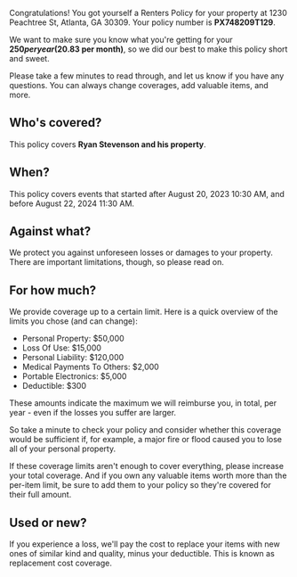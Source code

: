 Congratulations! You got yourself a Renters Policy for your property at 1230 Peachtree St, Atlanta, GA 30309. Your policy number is **PX748209T129**.

We want to make sure you know what you're getting for your **$250 per year ($20.83 per month)**, so we did our best to make this policy short and sweet.

Please take a few minutes to read through, and let us know if you have any questions. You can always change coverages, add valuable items, and more.

## Who's covered?
This policy covers **Ryan Stevenson and his property**.

## When?
This policy covers events that started after August 20, 2023 10:30 AM, and before August 22, 2024 11:30 AM.

## Against what?
We protect you against unforeseen losses or damages to your property. There are important limitations, though, so please read on.

## For how much?
We provide coverage up to a certain limit. Here is a quick overview of the limits you chose (and can change):

- Personal Property: $50,000
- Loss Of Use: $15,000
- Personal Liability: $120,000
- Medical Payments To Others: $2,000
- Portable Electronics: $5,000
- Deductible: $300

These amounts indicate the maximum we will reimburse you, in total, per year - even if the losses you suffer are larger.

So take a minute to check your policy and consider whether this coverage would be sufficient if, for example, a major fire or flood caused you to lose all of your personal property.

If these coverage limits aren't enough to cover everything, please increase your total coverage. And if you own any valuable items worth more than the per-item limit, be sure to add them to your policy so they're covered for their full amount.

## Used or new?
If you experience a loss, we'll pay the cost to replace your items with new ones of similar kind and quality, minus your deductible. This is known as replacement cost coverage.